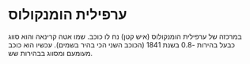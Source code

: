 # ערפילית הומנקולוס

במרכזה של ערפילית הומנקולוס (איש קטן) נח לו כוכב. שמו אטה קרינאה והוא סווג כבעל
בהירות -0.8 בשנת 1841 (הכוכב השני הכי בהיר בשמים). עכשיו הוא כוכב מעומעם ומסווג
בבהירות שש.
